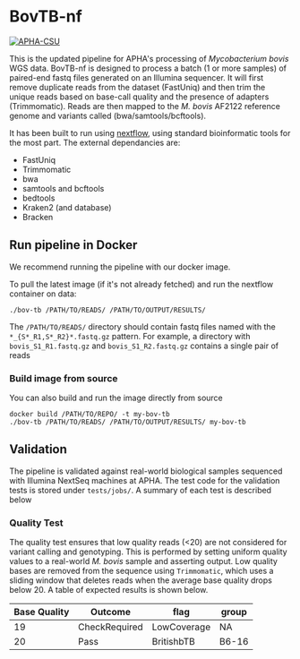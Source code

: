 # **BovTB-nf**

[![APHA-CSU](https://circleci.com/gh/APHA-CSU/BovTB-nf.svg?style=svg)](https://app.circleci.com/pipelines/github/APHA-CSU)

This is the updated pipeline for APHA's processing of *Mycobacterium bovis* WGS data. BovTB-nf is designed to process a batch (1 or more samples) of paired-end fastq files generated on an Illumina sequencer. It will first remove duplicate reads from the dataset (FastUniq) and then trim the unique reads based on base-call quality and the presence of adapters (Trimmomatic). Reads are then mapped to the *M. bovis* AF2122 reference genome and variants called (bwa/samtools/bcftools).

It has been built to run using [nextflow](https://www.nextflow.io/docs/latest/getstarted.html), using standard bioinformatic tools for the most part. The external dependancies are:
-	FastUniq
-	Trimmomatic
-	bwa
-	samtools and bcftools
-	bedtools
-	Kraken2 (and database)
-	Bracken


## Run pipeline in Docker

We recommend running the pipeline with our docker image. 

To pull the latest image (if it's not already fetched) and run the nextflow container on data:
```
./bov-tb /PATH/TO/READS/ /PATH/TO/OUTPUT/RESULTS/
```

The `/PATH/TO/READS/` directory should contain fastq files named with the `*_{S*_R1,S*_R2}*.fastq.gz` pattern. For example, a directory with `bovis_S1_R1.fastq.gz` and `bovis_S1_R2.fastq.gz` contains a single pair of reads


### Build image from source 

You can also build and run the image directly from source
```
docker build /PATH/TO/REPO/ -t my-bov-tb
./bov-tb /PATH/TO/READS/ /PATH/TO/OUTPUT/RESULTS/ my-bov-tb
```


## Validation

The pipeline is validated against real-world biological samples sequenced with Illumina NextSeq machines at APHA. The test code for the validation tests is stored under `tests/jobs/`. A summary of each test is described below


### Quality Test

The quality test ensures that low quality reads (<20) are not considered for variant calling and genotyping. This is performed by setting uniform quality values to a real-world *M. bovis* sample and asserting output. Low quality bases are removed from the sequence using `Trimmomatic`, which uses a sliding window that deletes reads when the average base quality drops below 20. A table of expected results is shown below.

| Base Quality | Outcome | flag | group |
| ------------- | ------------- | ------------- | ------------- | 
| 19   | CheckRequired | LowCoverage | NA |
| 20   | Pass | BritishbTB | B6-16 |

